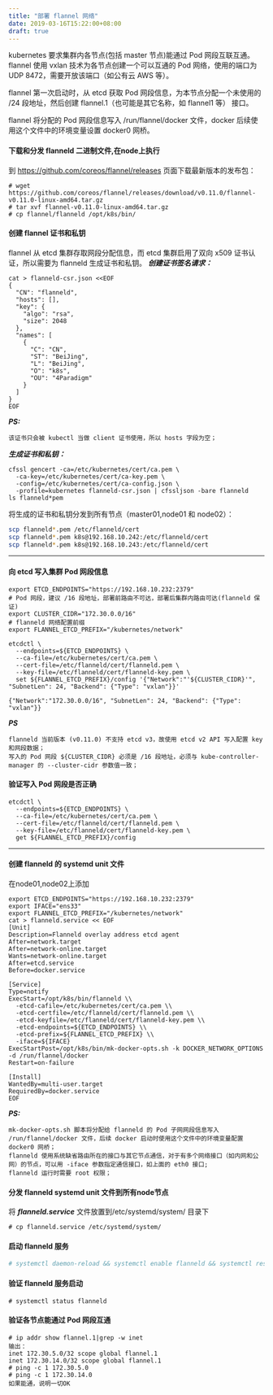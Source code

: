 ```yaml
---
title: "部署 flannel 网络"
date: 2019-03-16T15:22:00+08:00
draft: true
---
```


kubernetes 要求集群内各节点(包括 master 节点)能通过 Pod 网段互联互通。flannel 使用 vxlan 技术为各节点创建一个可以互通的 Pod 网络，使用的端口为 UDP 8472，需要开放该端口（如公有云 AWS 等）。

flannel 第一次启动时，从 etcd 获取 Pod 网段信息，为本节点分配一个未使用的 /24 段地址，然后创建 flannel.1（也可能是其它名称，如 flannel1 等） 接口。

flannel 将分配的 Pod 网段信息写入 /run/flannel/docker 文件，docker 后续使用这个文件中的环境变量设置 docker0 网桥。

#### 下载和分发 flanneld 二进制文件,在node上执行
到 https://github.com/coreos/flannel/releases 页面下载最新版本的发布包：
```
# wget https://github.com/coreos/flannel/releases/download/v0.11.0/flannel-v0.11.0-linux-amd64.tar.gz
# tar xvf flannel-v0.11.0-linux-amd64.tar.gz
# cp flannel/flanneld /opt/k8s/bin/
```

#### 创建 flannel 证书和私钥
flannel 从 etcd 集群存取网段分配信息，而 etcd 集群启用了双向 x509 证书认证，所以需要为 flanneld 生成证书和私钥。
***创建证书签名请求：***
```
cat > flanneld-csr.json <<EOF
{
  "CN": "flanneld",
  "hosts": [],
  "key": {
    "algo": "rsa",
    "size": 2048
  },
  "names": [
    {
      "C": "CN",
      "ST": "BeiJing",
      "L": "BeiJing",
      "O": "k8s",
      "OU": "4Paradigm"
    }
  ]
}
EOF
```
***PS:***
```
该证书只会被 kubectl 当做 client 证书使用，所以 hosts 字段为空；
```
***生成证书和私钥：***
```
cfssl gencert -ca=/etc/kubernetes/cert/ca.pem \
  -ca-key=/etc/kubernetes/cert/ca-key.pem \
  -config=/etc/kubernetes/cert/ca-config.json \
  -profile=kubernetes flanneld-csr.json | cfssljson -bare flanneld
ls flanneld*pem
```

将生成的证书和私钥分发到所有节点（master01,node01 和 node02）：
```bash
scp flanneld*.pem /etc/flanneld/cert
scp flanneld*.pem k8s@192.168.10.242:/etc/flanneld/cert
scp flanneld*.pem k8s@192.168.10.243:/etc/flanneld/cert
```
-----
#### 向 etcd 写入集群 Pod 网段信息
````
export ETCD_ENDPOINTS="https://192.168.10.232:2379"
# Pod 网段，建议 /16 段地址，部署前路由不可达，部署后集群内路由可达(flanneld 保证)
export CLUSTER_CIDR="172.30.0.0/16"
# flanneld 网络配置前缀
export FLANNEL_ETCD_PREFIX="/kubernetes/network"

etcdctl \
  --endpoints=${ETCD_ENDPOINTS} \
  --ca-file=/etc/kubernetes/cert/ca.pem \
  --cert-file=/etc/flanneld/cert/flanneld.pem \
  --key-file=/etc/flanneld/cert/flanneld-key.pem \
  set ${FLANNEL_ETCD_PREFIX}/config '{"Network":"'${CLUSTER_CIDR}'", "SubnetLen": 24, "Backend": {"Type": "vxlan"}}'

{"Network":"172.30.0.0/16", "SubnetLen": 24, "Backend": {"Type": "vxlan"}}
````
***PS***
```
flanneld 当前版本 (v0.11.0) 不支持 etcd v3，故使用 etcd v2 API 写入配置 key 和网段数据；
写入的 Pod 网段 ${CLUSTER_CIDR} 必须是 /16 段地址，必须与 kube-controller-manager 的 --cluster-cidr 参数值一致；
```
#### 验证写入 Pod 网段是否正确
```
etcdctl \
  --endpoints=${ETCD_ENDPOINTS} \
  --ca-file=/etc/kubernetes/cert/ca.pem \
  --cert-file=/etc/flanneld/cert/flanneld.pem \
  --key-file=/etc/flanneld/cert/flanneld-key.pem \
  get ${FLANNEL_ETCD_PREFIX}/config
```
----

#### 创建 flanneld 的 systemd unit 文件
在node01,node02上添加
```
export ETCD_ENDPOINTS="https://192.168.10.232:2379"
export IFACE="ens33"
export FLANNEL_ETCD_PREFIX="/kubernetes/network"
cat > flanneld.service << EOF
[Unit]
Description=Flanneld overlay address etcd agent
After=network.target
After=network-online.target
Wants=network-online.target
After=etcd.service
Before=docker.service

[Service]
Type=notify
ExecStart=/opt/k8s/bin/flanneld \\
  -etcd-cafile=/etc/kubernetes/cert/ca.pem \\
  -etcd-certfile=/etc/flanneld/cert/flanneld.pem \\
  -etcd-keyfile=/etc/flanneld/cert/flanneld-key.pem \\
  -etcd-endpoints=${ETCD_ENDPOINTS} \\
  -etcd-prefix=${FLANNEL_ETCD_PREFIX} \\
  -iface=${IFACE}
ExecStartPost=/opt/k8s/bin/mk-docker-opts.sh -k DOCKER_NETWORK_OPTIONS -d /run/flannel/docker
Restart=on-failure

[Install]
WantedBy=multi-user.target
RequiredBy=docker.service
EOF
```
***PS:***
```
mk-docker-opts.sh 脚本将分配给 flanneld 的 Pod 子网网段信息写入 /run/flannel/docker 文件，后续 docker 启动时使用这个文件中的环境变量配置 docker0 网桥；
flanneld 使用系统缺省路由所在的接口与其它节点通信，对于有多个网络接口（如内网和公网）的节点，可以用 -iface 参数指定通信接口，如上面的 eth0 接口;
flanneld 运行时需要 root 权限；
```

#### 分发 flanneld systemd unit 文件到所有node节点
将 ***flanneld.service*** 文件放置到/etc/systemd/system/ 目录下
```
# cp flanneld.service /etc/systemd/system/
```

#### 启动 flanneld 服务
```bash
# systemctl daemon-reload && systemctl enable flanneld && systemctl restart flanneld
```

#### 验证 flanneld 服务启动
```
# systemctl status flanneld
```

#### 验证各节点能通过 Pod 网段互通
```
# ip addr show flannel.1|grep -w inet
输出：
inet 172.30.5.0/32 scope global flannel.1
inet 172.30.14.0/32 scope global flannel.1
# ping -c 1 172.30.5.0
# ping -c 1 172.30.14.0
如果能通，说明一切OK
```
